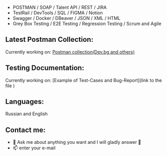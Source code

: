 
<!-- My:Skills -->
- POSTMAN / SOAP / Talent API / REST / JIRA  
- TestRail / DevTools / SQL / FIGMA / Notion 
- Swagger / Docker / DBeaver / JSON / XML / HTML
- Grey Box Testing / E2E Testing / Regression Testing / Scrum and Agile



## Latest Postman Collection:
<!-- POSTMAN:COLLECTION -->
Currently working on: [Postman collection(Dev.bg and others)](https://api.postman.com/collections/26681951-61426323-798e-4e76-a17a-51de202159b8?access_key=PMAT-01GY5WBAAN0QB1AHH717JNQAJJ )


## Testing Documentation:
<!-- TESTING:DOCUMENTATION -->
Currently working on:
[Example of Test-Cases and Bug-Report](link to the file )

## Languages:
<!-- MY:LANGUAGES -->
Russian and English

## Contact me:
<!-- REACH:ME -->
- 💬 Ask me about anything you want and I will gladly answer 🙂
- 📫 enter your e-mail
